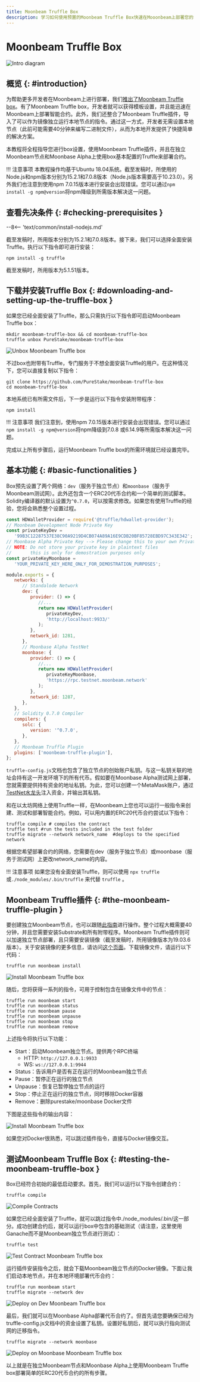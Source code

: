 ```yaml
---
title: Moonbeam Truffle Box
description: 学习如何使用预置的Moonbeam Truffle Box快速在Mooonbeam上部署您的Solidity智能合约。
---
```

# Moonbeam Truffle Box

![Intro diagram](/images/integrations/integrations-trufflebox-banner.png)

## 概览 {: #introduction}
为帮助更多开发者在Moonbeam上进行部署，我们[推出了Moonbeam Truffle box](https://moonbeam.network/announcements/moonbeam-truffle-box-available-solidity-developers/)。有了Moonbeam Truffle box，开发者就可以获得模板设置，并且能迅速在Moonbeam上部署智能合约。此外，我们还整合了Moonbeam Truffle插件，导入了可以作为镜像独立运行本地节点的指令。通过这一方式，开发者无需设置本地节点（此前可能需要40分钟来编写二进制文件），从而为本地开发提供了快捷简单的解决方案。

本教程将全程指导您进行box设置，使用Moonbeam Truffle插件，并且在独立Moonbeam节点和Moonbase Alpha上使用box基本配置的Truffle来部署合约。

!!! 注意事项
    本教程操作均基于Ubuntu 18.04系统。截至发稿时，所使用的Node.js和npm版本分别为15.2.1和7.0.8版本（Node.js版本需要高于10.23.0）。另外我们也注意到使用npm 7.0.15版本进行安装会出现错误。您可以通过`npm install -g npm@version`将npm降级到所需版本解决这一问题。

## 查看先决条件 {: #checking-prerequisites } 

--8<-- 'text/common/install-nodejs.md'

截至发稿时，所用版本分别为15.2.1和7.0.8版本。接下来，我们可以选择全面安装Truffle。执行以下指令即可进行安装：


```
npm install -g truffle
```

截至发稿时，所用版本为5.1.51版本。

## 下载并安装Truffle Box {: #downloading-and-setting-up-the-truffle-box } 

如果您已经全面安装了Truffle，那么只需执行以下指令即可启动Moonbeam Truffle box：

```
mkdir moonbeam-truffle-box && cd moonbeam-truffle-box
truffle unbox PureStake/moonbeam-truffle-box
```

![Unbox Moonbeam Truffle box](/images/trufflebox/trufflebox-07.png)

不过box也附带有Truffle，专门服务于不想全面安装Truffle的用户。在这种情况下，您可以直接复制以下指令：

```
git clone https://github.com/PureStake/moonbeam-truffle-box
cd moonbeam-truffle-box
```

本地系统已有所需文件后，下一步是运行以下指令安装附带程序：

```
npm install
```

!!! 注意事项
    我们注意到，使用npm 7.0.15版本进行安装会出现错误。您可以通过`npm install -g npm@version`将npm降级到7.0.8 或6.14.9等所需版本解决这一问题。

完成以上所有步骤后，运行Moonbeam Truffle box的所需环境就已经设置完毕。

## 基本功能 {: #basic-functionalities } 

Box预先设置了两个网络：`dev`（服务于独立节点）和`moonbase`（服务于Moonbeam测试网）。此外还包含一个ERC20代币合约和一个简单的测试脚本。Solidity编译器的默认设置为`^0.7.0`，可以按需求修改。如果您有使用Truffle的经验，您将会熟悉整个设置过程。

```js
const HDWalletProvider = require('@truffle/hdwallet-provider');
// Moonbeam Development Node Private Key
const privateKeyDev =
   '99B3C12287537E38C90A9219D4CB074A89A16E9CDB20BF85728EBD97C343E342';
// Moonbase Alpha Private Key --> Please change this to your own Private Key with funds
// NOTE: Do not store your private key in plaintext files
//       this is only for demostration purposes only
const privateKeyMoonbase =
   'YOUR_PRIVATE_KEY_HERE_ONLY_FOR_DEMOSTRATION_PURPOSES';

module.exports = {
   networks: {
      // Standalode Network
      dev: {
         provider: () => {
            //...
            return new HDWalletProvider(
               privateKeyDev,
               'http://localhost:9933/'
            );
         },
         network_id: 1281,
      },
      // Moonbase Alpha TestNet
      moonbase: {
         provider: () => {
            //...
            return new HDWalletProvider(
               privateKeyMoonbase,
               'https://rpc.testnet.moonbeam.network'
            );
         },
         network_id: 1287,
      },
   },
   // Solidity 0.7.0 Compiler
   compilers: {
      solc: {
         version: '^0.7.0',
      },
   },
   // Moonbeam Truffle Plugin
   plugins: ['moonbeam-truffle-plugin'],
};
```

`truffle-config.js`文档也包含了独立节点的创始账户私钥。与这一私钥关联的地址会持有这一开发环境下的所有代币。假如要在Moonbase Alpha测试网上部署，您就需要提供持有资金的地址私钥。为此，您可以创建一个MetaMask账户，通过[TestNet水龙头](/getting-started/moonbase/faucet/)注入资金，并输出其私钥。

和在以太坊网络上使用Truffle一样，在Moonbeam上您也可以运行一般指令来创建、测试和部署智能合约。例如，可以用内置的ERC20代币合约尝试以下指令：

```
truffle compile # compiles the contract
truffle test #run the tests included in the test folder
truffle migrate --network network_name  #deploys to the specified network
```

根据您希望部署合约的网络，您需要在dev（服务于独立节点）或moonbase（服务于测试网）上更改network_name的内容。

!!! 注意事项
    如果您没有全面安装Truffle，则可以使用 `npx truffle`或`./node_modules/.bin/truffle` 来代替 `truffle` 。

## Moonbeam Truffle插件 {: #the-moonbeam-truffle-plugin } 

要创建独立Moonbeam节点，也可以跟随[此指南](/getting-started/local-node/setting-up-a-node/)进行操作。整个过程大概需要40分钟，并且您需要安装Substrate和所有附带程序。Moonbeam Truffle插件则可以加速独立节点部署，且只需要安装镜像（截至发稿时，所用镜像版本为19.03.6版本）。关于安装镜像的更多信息，请访问[这个页面](https://docs.docker.com/get-docker/)。下载镜像文件，请运行以下代码：

```
truffle run moonbeam install
```

![Install Moonbeam Truffle box](/images/trufflebox/trufflebox-01.png)


随后，您将获得一系列的指令，可用于控制包含在镜像文件中的节点：

```
truffle run moonbeam start
truffle run moonbeam status
truffle run moonbeam pause
truffle run moonbeam unpause
truffle run moonbeam stop
truffle run moonbeam remove
```

上述指令将执行以下功能：

-  Start：启动Moonbeam独立节点。提供两个RPC终端
      - HTTP: `http://127.0.0.1:9933` 
      - WS: `ws://127.0.0.1:9944`
-  Status：告诉用户是否有正在运行的Moonbeam独立节点
-  Pause：暂停正在运行的独立节点
-  Unpause：恢复已暂停独立节点的运行
-  Stop：停止正在运行的独立节点，同时移除Docker容器
-  Remove：删除purestake/moonbase Docker文件

下图是这些指令的输出内容：

![Install Moonbeam Truffle box](/images/trufflebox/trufflebox-02.png)

如果您对Docker很熟悉，可以跳过插件指令，直接与Docker镜像交互。

## 测试Moonbeam Truffle Box {: #testing-the-moonbeam-truffle-box } 

Box已经符合初始的最低启动要求。首先，我们可以运行以下指令创建合约：

```
truffle compile
```
![Compile Contracts](/images/trufflebox/trufflebox-03.png)

如果您已经全面安装了Truffle，就可以跳过指令中./node_modules/.bin/这一部分。成功创建合约后，就可以运行box中包含的基础测试（请注意，这里使用Ganache而不是Moonbeam独立节点进行测试）：

```
truffle test
```

![Test Contract Moonbeam Truffle box](/images/trufflebox/trufflebox-04.png)

运行插件安装指令之后，就会下载Moonbeam独立节点的Docker镜像。下面让我们启动本地节点，并在本地环境部署代币合约：

```
truffle run moonbeam start
truffle migrate --network dev
```

![Deploy on Dev Moonbeam Truffle box](/images/trufflebox/trufflebox-05.png)

最后，我们就可以在Moonbase Alpha部署代币合约了。但首先请您要确保已经为truffle-config.js文档中的资金设置了私钥。设置好私钥后，就可以执行指向测试网的迁移指令。

```
truffle migrate --network moonbase
```

![Deploy on Moonbase Moonbeam Truffle box](/images/trufflebox/trufflebox-06.png)

以上就是在独立Moonbeam节点和Moonbase Alpha上使用Moonbeam Truffle box部署简单的ERC20代币合约的所有步骤。
